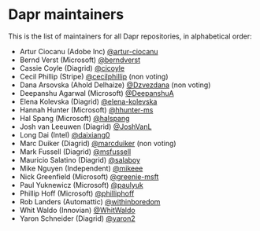 # Dapr maintainers

This is the list of maintainers for all Dapr repositories, in alphabetical order:

- Artur Ciocanu (Adobe Inc) [@artur-ciocanu](https://github.com/artur-ciocanu)
- Bernd Verst (Microsoft) [@berndverst](https://github.com/berndverst)
- Cassie Coyle (Diagrid) [@cicoyle](https://github.com/cicoyle)
- Cecil Phillip (Stripe) [@cecilphillip](https://github.com/cecilphillip) (non voting)
- Dana Arsovska (Ahold Delhaize) [@Dzvezdana](https://github.com/Dzvezdana) (non voting)
- Deepanshu Agarwal (Microsoft) [@DeepanshuA](https://github.com/DeepanshuA)
- Elena Kolevska (Diagrid) [@elena-kolevska](https://github.com/elena-kolevska)
- Hannah Hunter (Microsoft) [@hhunter-ms](https://github.com/hhunter-ms)
- Hal Spang (Microsoft) [@halspang](https://github.com/halspang)
- Josh van Leeuwen (Diagrid) [@JoshVanL](https://github.com/JoshVanL)
- Long Dai (Intel) [@daixiang0](https://github.com/daixiang0)
- Marc Duiker (Diagrid) [@marcduiker](https://github.com/marcduiker) (non voting)
- Mark Fussell (Diagrid) [@msfussell](https://github.com/msfussell)
- Mauricio Salatino (Diagrid) [@salaboy](https://github.com/salaboy)
- Mike Nguyen (Independent) [@mikeee](https://github.com/mikeee)
- Nick Greenfield (Microsoft) [@greenie-msft](https://github.com/greenie-msft)
- Paul Yuknewicz (Microsoft) [@paulyuk](https://github.com/paulyuk)
- Phillip Hoff (Microsoft) [@philliphoff](https://github.com/philliphoff)
- Rob Landers (Automattic) [@withinboredom](https://github.com/withinboredom)
- Whit Waldo (Innovian) [@WhitWaldo](https://github.com/WhitWaldo)
- Yaron Schneider (Diagrid) [@yaron2](https://github.com/yaron2)
